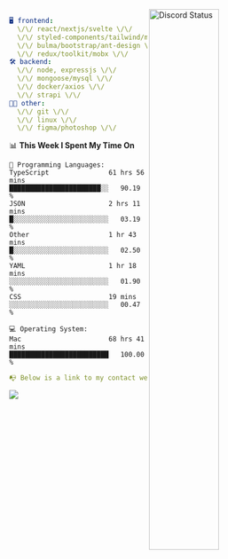 
<a href="https://discord.com/users/279302975371870218" target="_blank">
    <img width="50%" align="right" alt="Discord Status" src="https://lanyard.cnrad.dev/api/279302975371870218?bg=161B22&borderRadius=5px%205px%200%200&hideTimestamp=true&idleMessage=Just%20chillin%27%20at%20the%20moment&animated=true">
</a>

```yaml
🖥️ frontend: 
  \/\/ react/nextjs/svelte \/\/
  \/\/ styled-components/tailwind/mui/
  \/\/ bulma/bootstrap/ant-design \/\/
  \/\/ redux/toolkit/mobx \/\/
🛠 backend: 
  \/\/ node, expressjs \/\/
  \/\/ mongoose/mysql \/\/
  \/\/ docker/axios \/\/
  \/\/ strapi \/\/
👨‍💻 other: 
  \/\/ git \/\/ 
  \/\/ linux \/\/
  \/\/ figma/photoshop \/\/
```
<!--START_SECTION:waka-->
📊 **This Week I Spent My Time On** 

```text
💬 Programming Languages: 
TypeScript               61 hrs 56 mins      ███████████████████████░░   90.19 % 
JSON                     2 hrs 11 mins       █░░░░░░░░░░░░░░░░░░░░░░░░   03.19 % 
Other                    1 hr 43 mins        █░░░░░░░░░░░░░░░░░░░░░░░░   02.50 % 
YAML                     1 hr 18 mins        ░░░░░░░░░░░░░░░░░░░░░░░░░   01.90 % 
CSS                      19 mins             ░░░░░░░░░░░░░░░░░░░░░░░░░   00.47 % 

💻 Operating System: 
Mac                      68 hrs 41 mins      █████████████████████████   100.00 % 
```


<!--END_SECTION:waka-->
```yaml
📭 Below is a link to my contact website 
```
<a href="https://mxns.xyz" target="_black"> <img src="https://img.shields.io/badge/website-161B22?style=for-the-badge&logo=About.me&logoColor=white"></img> <a/>
